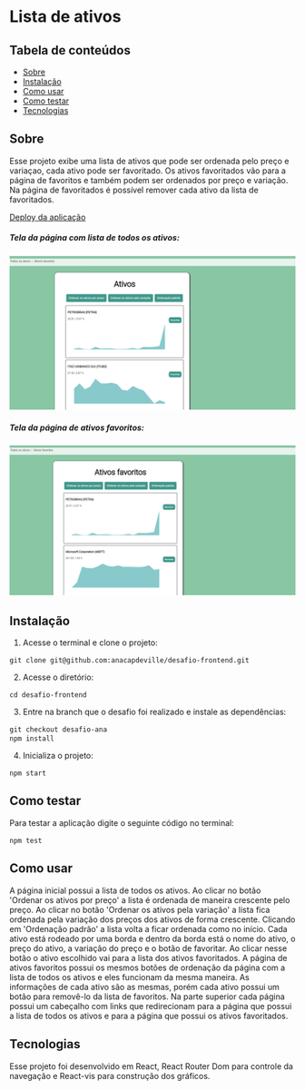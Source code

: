 # Lista de ativos


## Tabela de conteúdos
  * [Sobre](#Sobre)
  * [Instalação](#instalação)
  * [Como usar](#como-usar)
  * [Como testar](#como-testar)
  * [Tecnologias](#tecnologias)

## Sobre
Esse projeto exibe uma lista de ativos que pode ser ordenada pelo preço e variaçao, cada ativo pode ser favoritado. Os ativos favoritados vão para a página de favoritos e também podem ser ordenados por preço e variação. Na página de favoritados é possível remover cada ativo da lista de favoritados.

[Deploy da aplicação](https://trademap-ana.herokuapp.com/)

##### Tela da página com lista de todos os ativos:
![pagina-inicial](https://github.com/anacapdeville/desafio-frontend/blob/desafio-ana/images/lista.png?raw=true)
##### Tela da página de ativos favoritos:
![pagina-favoritos](https://github.com/anacapdeville/desafio-frontend/blob/desafio-ana/images/favoritos.png?raw=true)

## Instalação
1. Acesse o terminal e clone o projeto:

```
git clone git@github.com:anacapdeville/desafio-frontend.git
```

2. Acesse o diretório:
```
cd desafio-frontend
```

3. Entre na branch que o desafio foi realizado e instale as dependências:
```
git checkout desafio-ana
npm install
```

4. Inicializa o projeto:
```
npm start
```

## Como testar
Para testar a aplicação digite o seguinte código no terminal:
```
npm test
```

## Como usar
A página inicial possui a lista de todos os ativos. Ao clicar no botão 'Ordenar os ativos por preço' a lista é ordenada de maneira crescente pelo preço. Ao clicar no botão 'Ordenar os ativos pela variação' a lista fica ordenada pela variação dos preços dos ativos de forma crescente. Clicando em 'Ordenação padrão' a lista volta a ficar ordenada como no início. Cada ativo está rodeado por uma borda e dentro da borda está o nome do ativo, o preço do ativo, a variação do preço e o botão de favoritar. Ao clicar nesse botão o ativo escolhido vai para a lista dos ativos favoritados.
A página de ativos favoritos possui os mesmos botões de ordenação da página com a lista de todos os ativos e eles funcionam da mesma maneira. As informações de cada ativo são as mesmas, porém cada ativo possui um botão para removê-lo da lista de favoritos.
Na parte superior cada página possui um cabeçalho com links que redirecionam para a página que possui a lista de todos os ativos e para a página que possui os ativos favoritados.

## Tecnologias
Esse projeto foi desenvolvido em React, React Router Dom para controle da navegação e React-vis para construção dos gráficos.